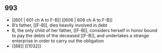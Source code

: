 ## 993
- [[601 | 601 ch A to F-B]] [[606 | 606 ch A to F-B]] 
- B’s father, [[F-B]], dies heavily involved in debt
- B, the only child of her father, [[F-B]], considers herself in honor bound to pay the debts of the deceased [[F-B]], and undertakes a strange enterprise in order to carry out the obligation
- [[88]] [[1032]] 

